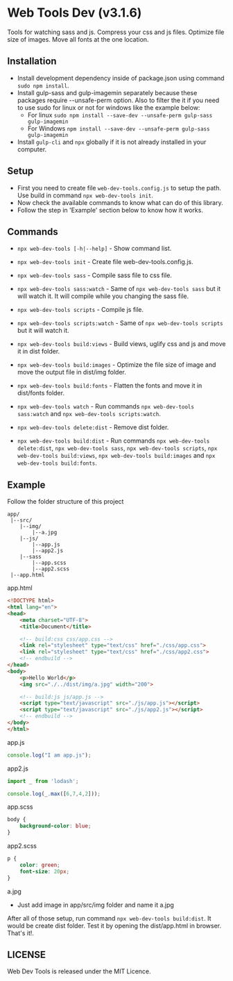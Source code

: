 # Web Tools Dev (v3.1.6)
Tools for watching sass and js. Compress your css and js files. Optimize file size of images. Move all fonts at the one location.

## Installation
 - Install development dependency inside of package.json using command `sudo npm install`.
 - Install gulp-sass and gulp-imagemin separately because these packages require --unsafe-perm option.
   Also to filter the it if you need to use sudo for linux or not for windows like the example below:
    - For linux `sudo npm install --save-dev --unsafe-perm gulp-sass gulp-imagemin`
    - For Windows `npm install --save-dev --unsafe-perm gulp-sass gulp-imagemin`
 - Install `gulp-cli` and `npx` globally if it is not already installed in your computer.

## Setup
 - First you need to create file `web-dev-tools.config.js` to setup the path. Use build in command `npx web-dev-tools init`.
 - Now check the available commands to know what can do of this library.
 - Follow the step in 'Example' section below to know how it works.

## Commands
 - `npx web-dev-tools [-h|--help]` - Show command list.
 - `npx web-dev-tools init` - Create file web-dev-tools.config.js.
 - `npx web-dev-tools sass` - Compile sass file to css file.
 - `npx web-dev-tools sass:watch` - Same of `npx web-dev-tools sass` but it will watch it. It will compile while you changing the sass file.
 - `npx web-dev-tools scripts` - Compile js file.
 - `npx web-dev-tools scripts:watch` - Same of `npx web-dev-tools scripts` but it will watch it.
 - `npx web-dev-tools build:views` - Build views, uglify css and js and move it in dist folder.
 - `npx web-dev-tools build:images` - Optimize the file size of image and move the output file in dist/img folder.
 - `npx web-dev-tools build:fonts` - Flatten the fonts and move it in dist/fonts folder.

 - `npx web-dev-tools watch` - Run commands `npx web-dev-tools sass:watch` and `npx web-dev-tools scripts:watch`.
 - `npx web-dev-tools delete:dist` - Remove dist folder.
 - `npx web-dev-tools build:dist` - Run commands `npx web-dev-tools delete:dist`, `npx web-dev-tools sass`, `npx web-dev-tools scripts`, `npx web-dev-tools build:views`, `npx web-dev-tools build:images` and `npx web-dev-tools build:fonts`.

## Example
Follow the folder structure of this project
```
app/
 |--src/
    |--img/
        |--a.jpg
    |--js/
        |--app.js
        |--app2.js
    |--sass
        |--app.scss
        |--app2.scss
 |--app.html
```

app.html
```html
<!DOCTYPE html>
<html lang="en">
<head>
    <meta charset="UTF-8">
    <title>Document</title>

    <!-- build:css css/app.css -->
    <link rel="stylesheet" type="text/css" href="./css/app.css">
    <link rel="stylesheet" type="text/css" href="./css/app2.css">
    <!-- endbuild -->
</head>
<body>
    <p>Hello World</p>
    <img src="./../dist/img/a.jpg" width="200">

    <!-- build:js js/app.js -->
    <script type="text/javascript" src="./js/app.js"></script>
    <script type="text/javascript" src="./js/app2.js"></script>
    <!-- endbuild -->
</body>
</html>
```

app.js
```js
console.log("I am app.js");
```

app2.js
```js
import _ from 'lodash';

console.log(_.max([6,7,4,2]));
```

app.scss
```scss
body {
    background-color: blue;
}
```

app2.scss
```scss
p {
    color: green;
    font-size: 20px;
}
```

a.jpg
- Just add image in app/src/img folder and name it a.jpg

After all of those setup, run command `npx web-dev-tools build:dist`. It would be create dist folder.
Test it by opening the dist/app.html in browser. That's it!.

## LICENSE
Web Dev Tools is released under the MIT Licence.